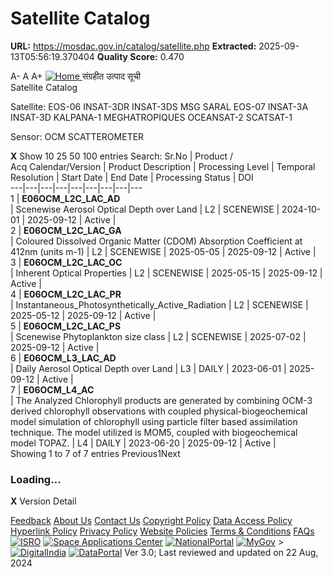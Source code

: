 # Satellite Catalog

**URL:** https://mosdac.gov.in/catalog/satellite.php
**Extracted:** 2025-09-13T05:56:19.370404
**Quality Score:** 0.470

A- A A+
[ ![Home](https://mosdac.gov.in/sites/default/files/mosdac_small.png) ](https://mosdac.gov.in/ "Home")
संग्रहीत उत्पाद सूची   
Satellite Catalog  

Satellite: EOS-06 INSAT-3DR INSAT-3DS MSG SARAL EOS-07 INSAT-3A INSAT-3D KALPANA-1 MEGHATROPIQUES OCEANSAT-2 SCATSAT-1   

Sensor: OCM SCATTEROMETER   
  

**X**
Show 10 25 50 100 entries
Search:
Sr.No | Product /  
Acq Calendar/Version  | Product Description | Processing Level | Temporal Resolution | Start Date | End Date | Processing Status | DOI  
---|---|---|---|---|---|---|---|---  
1 |  **E06OCM_L2C_LAC_AD**  
| Scenewise Aerosol Optical Depth over Land | L2 | SCENEWISE | 2024-10-01 | 2025-09-12 | Active | [](https://dx.doi.org/)  
2 |  **E06OCM_L2C_LAC_GA**  
| Coloured Dissolved Organic Matter (CDOM) Absorption Coefficient at 412nm (units m-1) | L2 | SCENEWISE | 2025-05-05 | 2025-09-12 | Active | [](https://dx.doi.org/)  
3 |  **E06OCM_L2C_LAC_OC**  
| Inherent Optical Properties | L2 | SCENEWISE | 2025-05-15 | 2025-09-12 | Active | [](https://dx.doi.org/)  
4 |  **E06OCM_L2C_LAC_PR**  
| Instantaneous_Photosynthetically_Active_Radiation | L2 | SCENEWISE | 2025-05-12 | 2025-09-12 | Active | [](https://dx.doi.org/)  
5 |  **E06OCM_L2C_LAC_PS**  
| Scenewise Phytoplankton size class | L2 | SCENEWISE | 2025-07-02 | 2025-09-12 | Active | [](https://dx.doi.org/)  
6 |  **E06OCM_L3_LAC_AD**  
| Daily Aerosol Optical Depth over Land | L3 | DAILY | 2023-06-01 | 2025-09-12 | Active | [](https://dx.doi.org/)  
7 |  **E06OCM_L4_AC**  
| The Analyzed Chlorophyll products are generated by combining OCM-3 derived chlorophyll observations with coupled physical-biogeochemical model simulation of chlorophyll using particle filter based assimilation technique. The model utilized is MOM5, coupled with biogeochemical model TOPAZ. | L4 | DAILY | 2023-06-20 | 2025-09-12 | Active | [](https://dx.doi.org/)  
Showing 1 to 7 of 7 entries
Previous1Next
### Loading...
**X**
Version Detail
  

[](javascript:void\(0\);)
[Feedback](https://mosdac.gov.in/mosdac-feedback)
[About Us](https://mosdac.gov.in/about-us)
[Contact Us](https://mosdac.gov.in/contact-us)
[Copyright Policy](https://mosdac.gov.in/copyright-policy)
[Data Access Policy](https://mosdac.gov.in/data-access-policy)
[Hyperlink Policy](https://mosdac.gov.in/hyperlink-policy)
[Privacy Policy](https://mosdac.gov.in/privacy-policy)
[Website Policies](https://mosdac.gov.in/website-policies)
[Terms & Conditions](https://mosdac.gov.in/terms-conditions)
[FAQs](https://mosdac.gov.in/faq-page)
[![ISRO](https://mosdac.gov.in/sites/default/files/styles/thumbnail/public/logo-transparent.png?itok=IUS20l-w)](http://www.isro.gov.in) [![Space Applications Center](https://mosdac.gov.in/sites/default/files/styles/thumbnail/public/saclogo.png?itok=_Jv4AuIn)](http://www.sac.gov.in) [![NationalPortal](https://mosdac.gov.in/sites/default/files/styles/thumbnail/public/india-gov_0.png?itok=yssAPH3m)](http://www.india.gov.in) [![MyGov](https://mosdac.gov.in/sites/default/files/styles/thumbnail/public/mygov_0.png?itok=Po-dzdT3)](http://mygov.in/) >[![DigitalIndia](https://mosdac.gov.in/sites/default/files/styles/thumbnail/public/digital-india_0.png?itok=ntlP7atE)](http://www.digitalindia.gov.in/) [![DataPortal](https://mosdac.gov.in/sites/default/files/styles/thumbnail/public/data-gov.png?itok=qYA78FgB)](http://data.gov.in)
Ver 3.0; Last reviewed and updated on 22 Aug, 2024 
